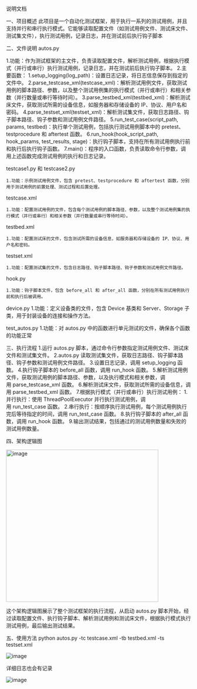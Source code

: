 
说明文档

一、项目概述
此项目是一个自动化测试框架，用于执行一系列的测试用例，并且支持并行和串行执行模式。它能够读取配置文件（如测试用例文件、测试床文件、测试集文件），执行测试用例，记录日志，并在测试前后执行钩子脚本

二、文件说明
autos.py

1.功能：作为测试框架的主文件，负责读取配置文件，解析测试用例，根据执行模式（并行或串行）执行测试用例，记录日志，并在测试前后执行钩子脚本。
2.主要函数：
    1.setup_logging(log_path)：设置日志记录，将日志信息保存到指定的文件中。
    2.parse_testcase_xml(testcase_xml)：解析测试用例文件，获取测试用例的脚本路径、参数，以及整个测试用例集的执行模式（并行或串行）和相关参数（并行数量或串行等待时间）。
    3.parse_testbed_xml(testbed_xml)：解析测试床文件，获取测试所需的设备信息，如服务器和存储设备的 IP、协议、用户名和密码。
    4.parse_testset_xml(testset_xml)：解析测试集文件，获取日志路径、钩子脚本路径、钩子参数和测试用例文件路径。
    5.run_test_case(script_path, params, testbed)：执行单个测试用例，包括执行测试用例脚本中的 pretest、testprocedure 和 aftertest 函数。
    6.run_hook(hook_script_path, hook_params, test_results, stage)：执行钩子脚本，支持在所有测试用例执行前和执行后执行钩子函数。
    7.main()：程序的入口函数，负责读取命令行参数，调用上述函数完成测试用例的执行和日志记录。

testcase1.py 和 testcase2.py

    1.功能：示例测试用例文件，包含 pretest、testprocedure 和 aftertest 函数，分别用于测试用例的前置处理、测试过程和后置处理。

testcase.xml

    1.功能：配置测试用例的文件，包含每个测试用例的脚本路径、参数，以及整个测试用例集的执行模式（并行或串行）和相关参数（并行数量或串行等待时间）。

testbed.xml

    1.功能：配置测试床的文件，包含测试所需的设备信息，如服务器和存储设备的 IP、协议、用户名和密码。

testset.xml

    1.功能：配置测试集的文件，包含日志路径、钩子脚本路径、钩子参数和测试用例文件路径。

hook.py

    1.功能：钩子脚本文件，包含 before_all 和 after_all 函数，分别在所有测试用例执行前和执行后被调用。

device.py
    1.功能：定义设备类的文件，包含 Device 基类和 Server、Storage 子类，用于封装设备的连接和操作方法。

test_autos.py
    1.功能：对 autos.py 中的函数进行单元测试的文件，确保各个函数的功能正常

三、执行流程
  1.运行 autos.py 脚本，通过命令行参数指定测试用例文件、测试床文件和测试集文件。
  2.autos.py 读取测试集文件，获取日志路径、钩子脚本路径、钩子参数和测试用例文件路径。
  3.设置日志记录，调用 setup_logging 函数。
  4.执行钩子脚本的 before_all 函数，调用 run_hook 函数。
  5.解析测试用例文件，获取测试用例的脚本路径、参数，以及执行模式和相关参数，调用 parse_testcase_xml 函数。
  6.解析测试床文件，获取测试所需的设备信息，调用 parse_testbed_xml 函数。
  7.根据执行模式（并行或串行）执行测试用例：
    1.并行执行：使用 ThreadPoolExecutor 并行执行测试用例，调用 run_test_case 函数。
    2.串行执行：按顺序执行测试用例，每个测试用例执行完后等待指定的时间，调用 run_test_case 函数。
  8.执行钩子脚本的 after_all 函数，调用 run_hook 函数。
  9.输出测试结果，包括通过的测试用例数量和失败的测试用例数量。
  
四、架构逻辑图

<img width="415" alt="image" src="https://github.com/user-attachments/assets/78fcd7a8-0510-4d37-afc4-ffd8d5d7a1fc" />


这个架构逻辑图展示了整个测试框架的执行流程，从启动 autos.py 脚本开始，经过读取配置文件、执行钩子脚本、解析测试用例和测试床文件，根据执行模式执行测试用例，最后输出测试结果。

五、使用方法
python autos.py -tc testcase.xml -tb testbed.xml -ts testset.xml 

![image](https://github.com/user-attachments/assets/f1e4a3bc-656a-4e4f-b376-f7a981d253c7)

详细日志也会有记录

![image](https://github.com/user-attachments/assets/ba7902f8-1266-47b4-99b7-8a222f9bc9a2)

